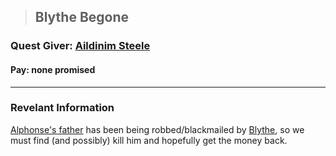 >## Blythe Begone

### Quest Giver: [Aildinim Steele](../Characters/PCs/Alphonse%20Steele.md#Family)

#### Pay: none promised

***

### Revelant Information
[Alphonse's father](../Characters/PCs/Alphonse%20Steele.md#Family) has been being robbed/blackmailed by [Blythe](../Characters/NPCs/Blythe.md), so we must find (and possibly) kill him  and hopefully get the money back.